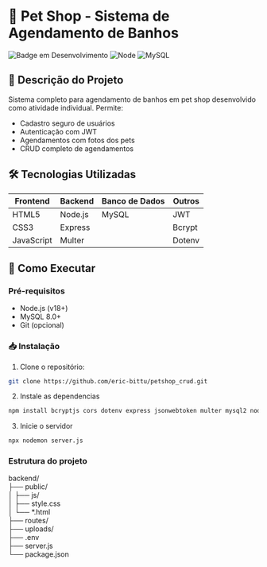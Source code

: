 # 🐾 Pet Shop - Sistema de Agendamento de Banhos

![Badge em Desenvolvimento](https://img.shields.io/badge/Status-Completo-green)
![Node](https://img.shields.io/badge/Node.js-v18+-success)
![MySQL](https://img.shields.io/badge/MySQL-8.0-blue)

## 📝 Descrição do Projeto
Sistema completo para agendamento de banhos em pet shop desenvolvido como atividade individual. Permite:
- Cadastro seguro de usuários
- Autenticação com JWT
- Agendamentos com fotos dos pets
- CRUD completo de agendamentos

## 🛠 Tecnologias Utilizadas
| Frontend          | Backend           | Banco de Dados  | Outros           |
|-------------------|-------------------|-----------------|------------------|
| HTML5            | Node.js          | MySQL          | JWT             |
| CSS3             | Express          |                | Bcrypt          |
| JavaScript       | Multer           |                | Dotenv          |

## 🚀 Como Executar

### Pré-requisitos
- Node.js (v18+)
- MySQL 8.0+
- Git (opcional)

### 📥 Instalação
1. Clone o repositório:
```bash
git clone https://github.com/eric-bittu/petshop_crud.git
```
2. Instale as dependencias
``` bash
npm install bcryptjs cors dotenv express jsonwebtoken multer mysql2 nodemon
```
3. Inicie o servidor
```bash
npx nodemon server.js
```

### Estrutura do projeto
backend/ <br>
├── public/          <br>
│   ├── js/            <br>
│   ├── style.css          <br>
│   └── *.html        <br>
├── routes/           <br>
├── uploads/          <br>
├── .env              <br>
├── server.js         <br>
└── package.json       <br>
